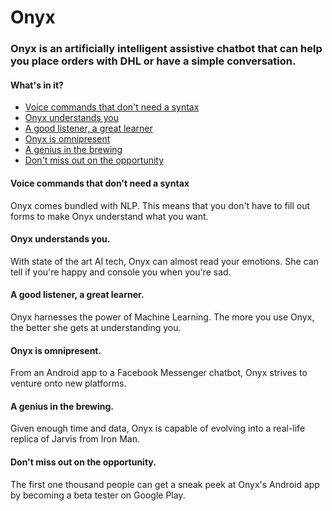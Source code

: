 # Onyx


### Onyx is an artificially intelligent assistive chatbot that can help you place orders with DHL or have a simple conversation.

#### What's in it?


- [Voice commands that don't need a syntax](#voice-commands-that-dont-need-a-syntax)
- [Onyx understands you](#onyx-understands-you)
- [A good listener, a great learner](#a-good-listener-a-great-learner)
- [Onyx is omnipresent](#onyx-is-omnipresent)
- [A genius in the brewing](#a-genius-in-the-brewing)
- [Don't miss out on the opportunity](#dont-miss-out-on-the-opportunity)

#### Voice commands that don't need a syntax

Onyx comes bundled with NLP. This means that you don't have to fill out forms to make Onyx understand what you want.

#### Onyx understands you.

With state of the art AI tech, Onyx can almost read your emotions. She can tell if you're happy and console you when you're sad.

#### A good listener, a great learner.

Onyx harnesses the power of Machine Learning. The more you use Onyx, the better she gets at understanding you.

#### Onyx is omnipresent.

From an Android app to a Facebook Messenger chatbot, Onyx strives to venture onto new platforms.

#### A genius in the brewing.

Given enough time and data, Onyx is capable of evolving into a real-life replica of Jarvis from Iron Man.

#### Don't miss out on the opportunity.

The first one thousand people can get a sneak peek at Onyx's Android app by becoming a beta tester on Google Play.
